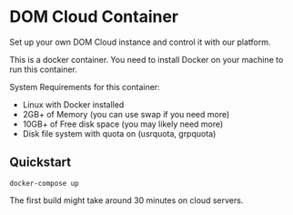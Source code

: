 # DOM Cloud Container

Set up your own DOM Cloud instance and control it with our platform.

This is a docker container. You need to install Docker on your machine to run this container.

System Requirements for this container:
+ Linux with Docker installed
+ 2GB+ of Memory (you can use swap if you need more)
+ 10GB+ of Free disk space (you may likely need more)
+ Disk file system with quota on (usrquota, grpquota)

## Quickstart

```
docker-compose up
```

The first build might take around 30 minutes on cloud servers.